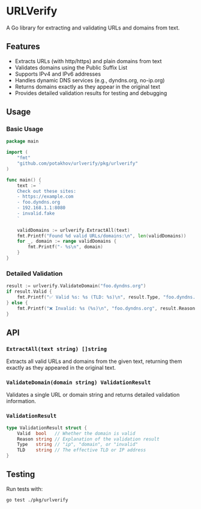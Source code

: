 # URLVerify

A Go library for extracting and validating URLs and domains from text.

## Features

- Extracts URLs (with http/https) and plain domains from text
- Validates domains using the Public Suffix List
- Supports IPv4 and IPv6 addresses
- Handles dynamic DNS services (e.g., dyndns.org, no-ip.org) 
- Returns domains exactly as they appear in the original text
- Provides detailed validation results for testing and debugging

## Usage

### Basic Usage

```go
package main

import (
    "fmt"
    "github.com/potakhov/urlverify/pkg/urlverify"
)

func main() {
    text := `
    Check out these sites:
    - https://example.com
    - foo.dyndns.org  
    - 192.168.1.1:8080
    - invalid.fake
    `
    
    validDomains := urlverify.ExtractAll(text)
    fmt.Printf("Found %d valid URLs/domains:\n", len(validDomains))
    for _, domain := range validDomains {
        fmt.Printf("- %s\n", domain)
    }
}
```

### Detailed Validation

```go
result := urlverify.ValidateDomain("foo.dyndns.org")
if result.Valid {
    fmt.Printf("✅ Valid %s: %s (TLD: %s)\n", result.Type, "foo.dyndns.org", result.TLD)
} else {
    fmt.Printf("❌ Invalid: %s (%s)\n", "foo.dyndns.org", result.Reason)
}
```

## API

### `ExtractAll(text string) []string`

Extracts all valid URLs and domains from the given text, returning them exactly as they appeared in the original text.

### `ValidateDomain(domain string) ValidationResult`

Validates a single URL or domain string and returns detailed validation information.

### `ValidationResult`

```go
type ValidationResult struct {
    Valid  bool   // Whether the domain is valid
    Reason string // Explanation of the validation result
    Type   string // "ip", "domain", or "invalid"
    TLD    string // The effective TLD or IP address
}
```

## Testing

Run tests with:

```bash
go test ./pkg/urlverify
```
